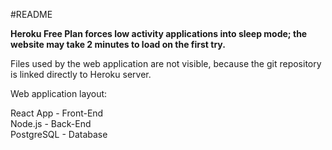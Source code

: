 #README

**Heroku Free Plan forces low activity applications into sleep mode; the website may take 2 minutes to load on the first try.**

Files used by the web application are not visible, because the git repository is linked directly to Heroku server.<br/>

Web application layout:<br/>

React App - Front-End<br/>
Node.js - Back-End<br/>
PostgreSQL - Database<br/>

